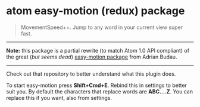 # atom easy-motion (redux) package

> MovementSpeed++. Jump to any word in your current view super fast.

* * *

**Note:** this package is a partial rewrite (to match Atom 1.0 API compliant) of the great (*but seems dead*) [easy-motion package](https://github.com/adrian-budau/easy-motion) from Adrian Budau.

* * *

Check out that repository to better understand what this plugin does.

To start easy-motion press **Shift+Cmd+E**. Rebind this in settings to better suit you. By default the characters that replace words are **ABC....Z**. You can replace this if you want, also from settings.
